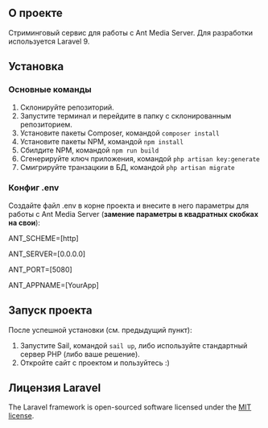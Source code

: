 ## О проекте

Стриминговый сервис для работы с Ant Media Server. Для разработки используется Laravel 9.

## Установка

### Основные команды
1. Склонируйте репозиторий.
2. Запустите терминал и перейдите в папку с склонированным репозиторием.
3. Установите пакеты Composer, командой `composer install`
4. Установите пакеты NPM, командой `npm install`
5. Сбилдите NPM, командой `npm run build`
6. Сгенерируйте ключ приложения, командой `php artisan key:generate`
7. Смигрируйте транзацкии в БД, командой `php artisan migrate`

### Конфиг .env

Создайте файл .env в корне проекта и внесите в него параметры для работы с Ant Media Server (**замение параметры в квадратных скобках на свои**):

ANT_SCHEME=[http]

ANT_SERVER=[0.0.0.0]

ANT_PORT=[5080]

ANT_APPNAME=[YourApp]

## Запуск проекта

После успешной установки (см. предыдущий пункт):

1. Запустите Sail, командой `sail up`, либо используйте стандартный сервер PHP (либо ваше решение).
2. Откройте сайт с проектом и пользуйтесь :)

## Лицензия Laravel

The Laravel framework is open-sourced software licensed under the [MIT license](https://opensource.org/licenses/MIT).
